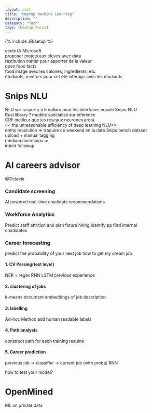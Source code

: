 ```yaml
---
layout: post
title: "MeetUp Machine Learning"
description: ""
category: "Tech"
tags: [Meetup Paris]
---
```

{% include JB/setup %}

ecole IA Microsoft		
proposer projets aux eleves avec data	
restitution métier pour apporter de la valeur	
open food facts		
food image avec les calories, ingredients, etc.		
étudiants, mentors pour cet été	
intéragir avec les étudiants

# Snips NLU
NLU sur rasperry à 5 dollars pour les interfaces vocale	
Snips-NLU		
Rust library ? modèle spécialisé sur inference	
CRF meilleur que les réseaux neurones archi. 	
<< the unreasonable efficiency of deep learning NLU>>	
entity resolution => traduire ce weekend en la date	
Snips bench dataset		
upload + manual tagging		
medium.com/snips-ai		
intent followup

# AI careers advisor
@Octavia

### Candidate screening
AI powered real-time cnadidate recommendations

### Workforce Analytics
Predict staff attrition and plan future hiring
identify pp
find internal cnadidates 

### Career forecasting
predict the probability of your next job
how to get my dream job

#### 1. CV Parsing(text level) 
NER + regex 
RNN LSTM
previous experience

#### 2. clustering of jobs 
k-means
document embeddings of job description

#### 3. labelling
Ad-hoc Method
add human readable labels

#### 4. Path analysis
construct path for each training resume

#### 5. Career prediction
previous job -> classifier -> current job (with proba)
RNN

how to test your model?

# OpenMined
ML on private data
